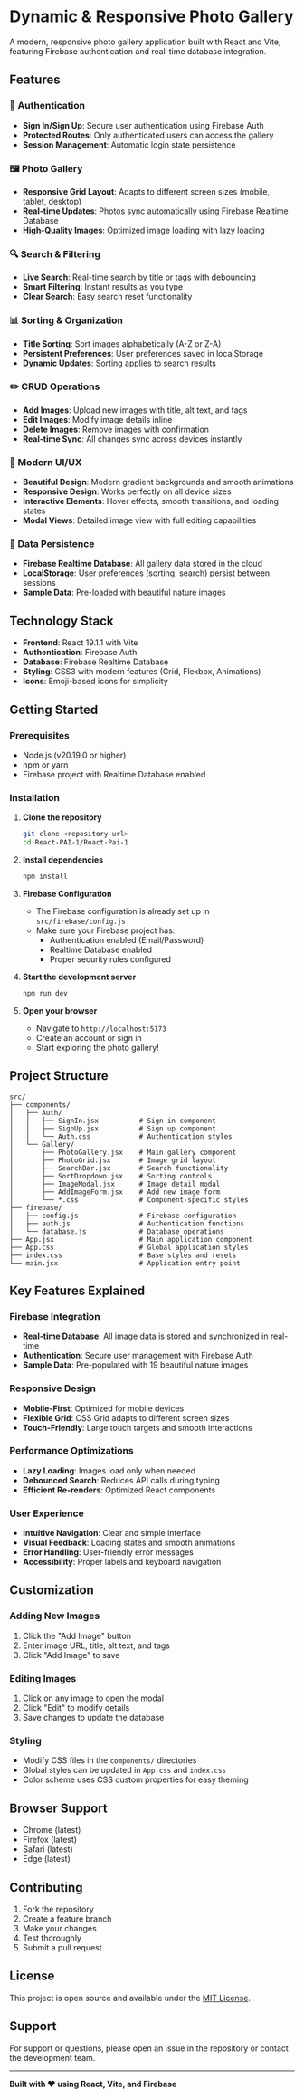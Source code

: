 # Dynamic & Responsive Photo Gallery

A modern, responsive photo gallery application built with React and Vite, featuring Firebase authentication and real-time database integration.

## Features

### 🔐 Authentication
- **Sign In/Sign Up**: Secure user authentication using Firebase Auth
- **Protected Routes**: Only authenticated users can access the gallery
- **Session Management**: Automatic login state persistence

### 🖼️ Photo Gallery
- **Responsive Grid Layout**: Adapts to different screen sizes (mobile, tablet, desktop)
- **Real-time Updates**: Photos sync automatically using Firebase Realtime Database
- **High-Quality Images**: Optimized image loading with lazy loading

### 🔍 Search & Filtering
- **Live Search**: Real-time search by title or tags with debouncing
- **Smart Filtering**: Instant results as you type
- **Clear Search**: Easy search reset functionality

### 📊 Sorting & Organization
- **Title Sorting**: Sort images alphabetically (A-Z or Z-A)
- **Persistent Preferences**: User preferences saved in localStorage
- **Dynamic Updates**: Sorting applies to search results

### ✏️ CRUD Operations
- **Add Images**: Upload new images with title, alt text, and tags
- **Edit Images**: Modify image details inline
- **Delete Images**: Remove images with confirmation
- **Real-time Sync**: All changes sync across devices instantly

### 🎨 Modern UI/UX
- **Beautiful Design**: Modern gradient backgrounds and smooth animations
- **Responsive Design**: Works perfectly on all device sizes
- **Interactive Elements**: Hover effects, smooth transitions, and loading states
- **Modal Views**: Detailed image view with full editing capabilities

### 💾 Data Persistence
- **Firebase Realtime Database**: All gallery data stored in the cloud
- **LocalStorage**: User preferences (sorting, search) persist between sessions
- **Sample Data**: Pre-loaded with beautiful nature images

## Technology Stack

- **Frontend**: React 19.1.1 with Vite
- **Authentication**: Firebase Auth
- **Database**: Firebase Realtime Database
- **Styling**: CSS3 with modern features (Grid, Flexbox, Animations)
- **Icons**: Emoji-based icons for simplicity

## Getting Started

### Prerequisites
- Node.js (v20.19.0 or higher)
- npm or yarn
- Firebase project with Realtime Database enabled

### Installation

1. **Clone the repository**
   ```bash
   git clone <repository-url>
   cd React-PAI-1/React-Pai-1
   ```

2. **Install dependencies**
   ```bash
   npm install
   ```

3. **Firebase Configuration**
   - The Firebase configuration is already set up in `src/firebase/config.js`
   - Make sure your Firebase project has:
     - Authentication enabled (Email/Password)
     - Realtime Database enabled
     - Proper security rules configured

4. **Start the development server**
   ```bash
   npm run dev
   ```

5. **Open your browser**
   - Navigate to `http://localhost:5173`
   - Create an account or sign in
   - Start exploring the photo gallery!

## Project Structure

```
src/
├── components/
│   ├── Auth/
│   │   ├── SignIn.jsx          # Sign in component
│   │   ├── SignUp.jsx          # Sign up component
│   │   └── Auth.css            # Authentication styles
│   └── Gallery/
│       ├── PhotoGallery.jsx    # Main gallery component
│       ├── PhotoGrid.jsx       # Image grid layout
│       ├── SearchBar.jsx       # Search functionality
│       ├── SortDropdown.jsx    # Sorting controls
│       ├── ImageModal.jsx      # Image detail modal
│       ├── AddImageForm.jsx    # Add new image form
│       └── *.css               # Component-specific styles
├── firebase/
│   ├── config.js               # Firebase configuration
│   ├── auth.js                 # Authentication functions
│   └── database.js             # Database operations
├── App.jsx                     # Main application component
├── App.css                     # Global application styles
├── index.css                   # Base styles and resets
└── main.jsx                    # Application entry point
```

## Key Features Explained

### Firebase Integration
- **Real-time Database**: All image data is stored and synchronized in real-time
- **Authentication**: Secure user management with Firebase Auth
- **Sample Data**: Pre-populated with 19 beautiful nature images

### Responsive Design
- **Mobile-First**: Optimized for mobile devices
- **Flexible Grid**: CSS Grid adapts to different screen sizes
- **Touch-Friendly**: Large touch targets and smooth interactions

### Performance Optimizations
- **Lazy Loading**: Images load only when needed
- **Debounced Search**: Reduces API calls during typing
- **Efficient Re-renders**: Optimized React components

### User Experience
- **Intuitive Navigation**: Clear and simple interface
- **Visual Feedback**: Loading states and smooth animations
- **Error Handling**: User-friendly error messages
- **Accessibility**: Proper labels and keyboard navigation

## Customization

### Adding New Images
1. Click the "Add Image" button
2. Enter image URL, title, alt text, and tags
3. Click "Add Image" to save

### Editing Images
1. Click on any image to open the modal
2. Click "Edit" to modify details
3. Save changes to update the database

### Styling
- Modify CSS files in the `components/` directories
- Global styles can be updated in `App.css` and `index.css`
- Color scheme uses CSS custom properties for easy theming

## Browser Support

- Chrome (latest)
- Firefox (latest)
- Safari (latest)
- Edge (latest)

## Contributing

1. Fork the repository
2. Create a feature branch
3. Make your changes
4. Test thoroughly
5. Submit a pull request

## License

This project is open source and available under the [MIT License](LICENSE).

## Support

For support or questions, please open an issue in the repository or contact the development team.

---

**Built with ❤️ using React, Vite, and Firebase**